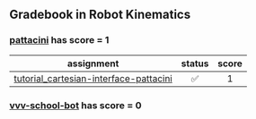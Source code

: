 ## Gradebook in Robot Kinematics

### [**pattacini**](https://github.com/pattacini) has score = **1**

| assignment | status | score |
|    :--:    |  :--:  | :--:  |
| [tutorial_cartesian-interface-pattacini](https://github.com/vvv17-kinematics/tutorial_cartesian-interface-pattacini) | :white_check_mark: | 1 |


### [**vvv-school-bot**](https://github.com/vvv-school-bot) has score = **0**


